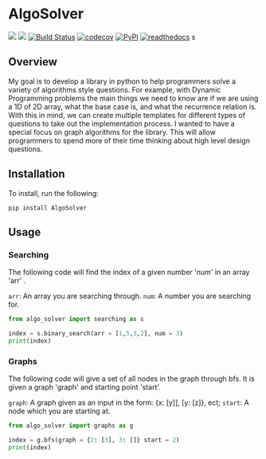 # AlgoSolver


[![](https://img.shields.io/badge/license-Apache-green)](https://www.apache.org/licenses/LICENSE-2.0)
[![](https://img.shields.io/github/issues/nickbohm555/AlgoSolver)](https://github.com/Nickbohm555/AlgoSolver/issues)
[![Build Status](https://github.com/Nickbohm555/AlgoSolver/actions/workflows/build.yml/badge.svg)](https://github.com/Nickbohm555/AlgoSolver/actions/workflows/build.yml)
[![codecov](https://codecov.io/gh/nickbohm555/AlgoSolver/branch/main/graph/badge.svg)](https://app.codecov.io/gh/Nickbohm555/AlgoSolver/tree/main)
[![PyPI](https://img.shields.io/pypi/v/AlgoSolver)](https://pypi.org/project/AlgoSolver/0.1.2/)
[![readthedocs](https://img.shields.io/badge/docs-passing-green)](https://algosolver.readthedocs.io/en/latest/) s


## Overview
My goal is to develop a library in python to help programmers solve a variety of algorithms style questions. For example, with Dynamic Programming problems the main things we need to know are if we are using a 1D of 2D array, what the base case is, and what the recurrence relation is. With this in mind, we can create multiple templates for different types of questions to take out the implementation process. I wanted to have a special focus on graph algorithms for the library. This will allow programmers to spend more of their time thinking about high level design questions.


## Installation
To install, run the following:
```
pip install AlgoSolver
```

## Usage
### Searching
The following code will find the index of a given number 'num' in an array 'arr' .  

`arr`: An array you are searching through. 
`num`: A number you are searching for.

```python
from algo_solver import searching as s

index = s.binary_search(arr = [1,5,3,2], num = 3)
print(index)
```

### Graphs
The following code will give a set of all nodes in the graph through bfs. It is given a graph 'graph' and starting point 'start'.  

`graph`: A graph given as an input in the form: {x: [y]], [y: [z]}, ect;
`start`: A node which you are starting at.

```python
from algo_solver import graphs as g

index = g.bfs(graph = {2: [3], 3: []} start = 2)
print(index)
```


